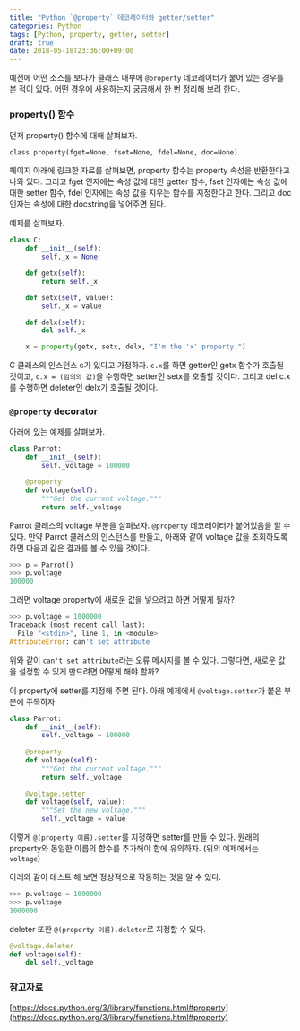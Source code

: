 ```yaml
---
title: "Python `@property` 데코레이터와 getter/setter"
categories: Python
tags: [Python, property, getter, setter]
draft: true
date: 2018-05-18T23:36:00+09:00
---
```


예전에 어떤 소스를 보다가 클래스 내부에 `@property` 데코레이터가 붙어 있는 경우를 본 적이 있다. 어떤 경우에 사용하는지 궁금해서 한 번 정리해 보려 한다.

### property() 함수

먼저 property() 함수에 대해 살펴보자.

```
class property(fget=None, fset=None, fdel=None, doc=None)
```

페이지 아래에 링크한 자료를 살펴보면, property 함수는 property 속성을 반환한다고 나와 있다. 그리고 fget 인자에는 속성 값에 대한 getter 함수, fset 인자에는 속성 값에 대한 setter 함수, fdel 인자에는 속성 값을 지우는 함수를 지정한다고 한다. 그리고 doc 인자는 속성에 대한 docstring을 넣어주면 된다.

예제를 살펴보자. 

```python
class C:
    def __init__(self):
        self._x = None

    def getx(self):
        return self._x

    def setx(self, value):
        self._x = value

    def delx(self):
        del self._x

    x = property(getx, setx, delx, "I'm the 'x' property.")
```

C 클래스의 인스턴스 c가 있다고 가정하자. `c.x`를 하면 getter인 getx 함수가 호출될 것이고, `c.x = (임의의 값)`을 수행하면 setter인 setx를 호출할 것이다. 그리고 del c.x를 수행하면 deleter인 delx가 호출될 것이다.

### `@property` decorator

아래에 있는 예제를 살펴보자. 

```python
class Parrot:
    def __init__(self):
        self._voltage = 100000

    @property
    def voltage(self):
        """Get the current voltage."""
        return self._voltage
```

Parrot 클래스의 voltage 부분을 살펴보자. `@property` 데코레이터가 붙어있음을 알 수 있다. 만약 Parrot 클래스의 인스턴스를 만들고, 아래와 같이 voltage 값을 조회하도록 하면 다음과 같은 결과를 볼 수 있을 것이다. 

```python
>>> p = Parrot()
>>> p.voltage
100000
```

그러면 voltage property에 새로운 값을 넣으려고 하면 어떻게 될까?

```python
>>> p.voltage = 1000000
Traceback (most recent call last):
  File "<stdin>", line 1, in <module>
AttributeError: can't set attribute
```

위와 같이 `can't set attribute`라는 오류 메시지를 볼 수 있다. 그렇다면, 새로운 값을 설정할 수 있게 만드려면 어떻게 해야 할까?

이 property에 setter를 지정해 주면 된다. 아래 예제에서 `@voltage.setter`가 붙은 부분에 주목하자.

```python
class Parrot:
    def __init__(self):
        self._voltage = 100000
    
    @property
    def voltage(self):
        """Get the current voltage."""
        return self._voltage
    
    @voltage.setter
    def voltage(self, value):
        """Set the new voltage."""
        self._voltage = value
```

이렇게 `@(property 이름).setter`를 지정하면 setter를 만들 수 있다. 원래의 property와 동일한 이름의 함수를 추가해야 함에 유의하자. (위의 예제에서는 `voltage`)

아래와 같이 테스트 해 보면 정상적으로 작동하는 것을 알 수 있다.

```python
>>> p.voltage = 1000000
>>> p.voltage
1000000
```

deleter 또한 `@(property 이름).deleter`로 지정할 수 있다.

```python
@voltage.deleter
def voltage(self):
    del self._voltage
```

### 참고자료

[https://docs.python.org/3/library/functions.html#property](https://docs.python.org/3/library/functions.html#property)
